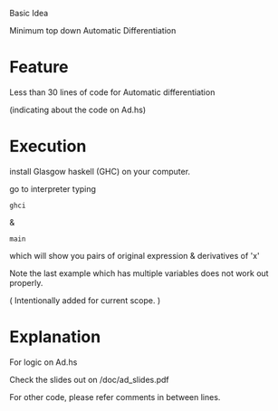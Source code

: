 
Basic Idea

Minimum top down Automatic Differentiation 

# Feature

Less than 30 lines of code for Automatic differentiation

(indicating about the code on Ad.hs)

# Execution

install Glasgow haskell (GHC) on your computer.

go to interpreter typing 

`ghci`

&

`main`

which will show you pairs of original expression & derivatives of 'x'

Note the last example which has multiple variables does not work out properly.

( Intentionally added for current scope. )


# Explanation

For logic on Ad.hs

Check the slides out on /doc/ad_slides.pdf

For other code, please refer comments in between lines.



